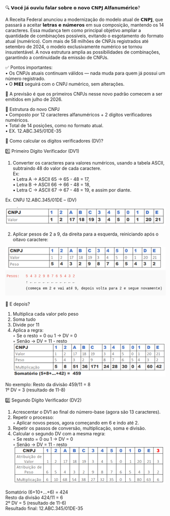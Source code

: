 🔍 𝗩𝗼𝗰𝗲̂ 𝗷𝗮́ 𝗼𝘂𝘃𝗶𝘂 𝗳𝗮𝗹𝗮𝗿 𝘀𝗼𝗯𝗿𝗲 𝗼 𝗻𝗼𝘃𝗼 𝗖𝗡𝗣𝗝 𝗔𝗹𝗳𝗮𝗻𝘂𝗺𝗲́𝗿𝗶𝗰𝗼?

A Receita Federal anunciou a modernização do modelo atual de 𝗖𝗡𝗣𝗝, que passará a aceitar 𝗹𝗲𝘁𝗿𝗮𝘀 𝗲 𝗻𝘂́𝗺𝗲𝗿𝗼𝘀 em sua composição, mantendo os 14 caracteres. Essa mudança tem como principal objetivo ampliar a quantidade de combinações possíveis, evitando o esgotamento do formato atual (numérico).
Com mais de 58 milhões de CNPJs registrados até setembro de 2024, o modelo exclusivamente numérico se tornou insustentável. A nova estrutura amplia  as possibilidades de combinações, garantindo a continuidade da emissão de CNPJs.  

✅ Pontos importantes:  
• Os CNPJs atuais continuam válidos — nada muda para quem já possui um número registrado.  
• O 𝗠𝗘𝗜 seguirá com o CNPJ numérico, sem alterações.  

📅 A previsão é que os primeiros CNPJs nesse novo padrão comecem a ser emitidos em julho de 2026.  

📌 Estrutura do novo CNPJ  
•  Composto por 12 caracteres alfanuméricos + 2 dígitos verificadores numéricos.  
• Total de 14 posições, como no formato atual.  
• EX. 12.ABC.345/01DE-35  

🔢 Como calcular os dígitos verificadores (DV)?  

1️⃣ Primeiro Dígito Verificador (DV1)  
  1. Converter os caracteres para valores numéricos, usando a tabela ASCII, subtraindo 48 do valor de cada caractere.  
  Ex:  
  ▪ Letra A → ASCII 65 → 65 - 48 = 17,  
  ▪ Letra B → ASCII 66 → 66 - 48 = 18,   
  ▪ Letra C → ASCII 67 → 67 - 48 = 19, e assim por diante.  
  
Ex. CNPJ 12.ABC.345/01DE – (DV)  

![novocnpj](https://github.com/Fernando8312/novocnpj/blob/main/Telas/01.png)

  2. Aplicar pesos de 2 a 9, da direita para a esquerda, reiniciando após o oitavo caractere:  

![novocnpj](https://github.com/Fernando8312/novocnpj/blob/main/Telas/02.png)
![novocnpj](https://github.com/Fernando8312/novocnpj/blob/main/Telas/03.png)

🧮 E depois?  
  1. Multiplica cada valor pelo peso  
  2. Soma tudo  
  3. Divide por 11  
  4. Aplica a regra:  
    ◦ Se o resto = 0 ou 1 → DV = 0  
    ◦ Senão → DV = 11 - resto  
![novocnpj](https://github.com/Fernando8312/novocnpj/blob/main/Telas/04.png)

  No exemplo: Resto da divisão 459/11 = 8  
  1º DV = 3 (resultado de 11-8)  

2️⃣ Segundo Dígito Verificador (DV2)  
  1. Acrescentar o DV1 ao final do número-base (agora são 13 caracteres).  
  2. Repetir o processo:  
    ◦ Aplicar novos pesos, agora começando em 6 e indo até 2.  
  3. Repetir os passos de conversão, multiplicação, soma e divisão.  
  4. Calcular o segundo DV com a mesma regra:  
    ◦ Se resto = 0 ou 1 → DV = 0  
    ◦ Senão → DV = 11 - resto  
![novocnpj](https://github.com/Fernando8312/novocnpj/blob/main/Telas/05.png)

Somatório (6+10+...+6) = 424  
Resto da divisão 424/11 = 6  
2º DV = 5 (resultado de 11-6)  
Resultado final: 12.ABC.345/01DE-35  